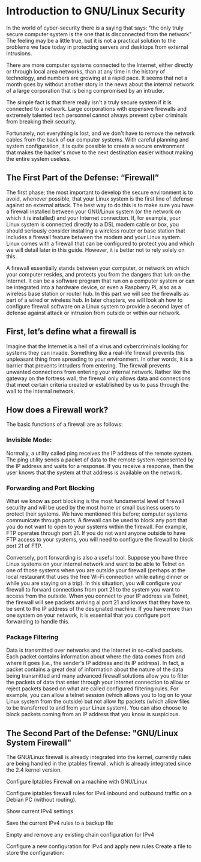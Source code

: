# Introduction to GNU/Linux Security #

In the world of cyber-security there is a saying that says: "the only truly secure computer system is the one that is disconnected from the network" The feeling may be a little true, but it is not a practical solution to the problems we face today in protecting servers and desktops from external intrusions.

There are more computer systems connected to the Internet, either directly or through local area networks, than at any time in the history of technology, and numbers are growing at a rapid pace. It seems that not a month goes by without another story in the news about the internal network of a large corporation that is being compromised by an intruder.

The simple fact is that there really isn't a truly secure system if it is connected to a network. Large corporations with expensive firewalls and extremely talented tech personnel cannot always prevent cyber criminals from breaking their security.

Fortunately, not everything is lost, and we don't have to remove the network cables from the back of our computer systems. With careful planning and system configuration, it is quite possible to create a secure environment that makes the hacker's move to the next destination easier without making the entire system useless.

## The First Part of the Defense: “Firewall” ##

The first phase; the most important to develop the secure environment is to avoid, whenever possible, that your Linux system is the first line of defense against an external attack. The best way to do this is to make sure you have a firewall installed between your GNU/Linux system (or the network on which it is installed) and your Internet connection. If, for example, your Linux system is connected directly to a DSL modem cable or box, you should seriously consider installing a wireless router or base station that includes a firewall feature between the modem and your Linux system. Linux comes with a firewall that can be configured to protect you and which we will detail later in this guide. However, it is better not to rely solely on this.

A firewall essentially stands between your computer, or network on which your computer resides, and protects you from the dangers that lurk on the Internet. It can be a software program that run on a computer system or can be integrated into a hardware device, or even a Raspberry Pi, also as a wireless base station or router hub. In this part we will see the firewalls as part of a wired or wireless hub. In later chapters, we will look ah how to configure firewall software on a Linux system to provide a second layer of defense against attack or intrusion from outside or within our network.

## First, let’s define what a firewall is ##

Imagine that the Internet is a hell of a virus and cybercriminals looking for systems they can invade. Something like a real-life firewall prevents this unpleasant thing from spreading to your environment. In other words, it is a barrier that prevents intruders from entering. The firewall prevents unwanted connections from entering your internal network. Rather like the gateway on the fortress wall, the firewall only allows data and connections that meet certain criteria created or established by us to pass through the wall to the internal network.

## How does a Firewall work? ##

The basic functions of a firewall are as follows:

### Invisible Mode: ###

Normally, a utility called ping receives the IP address of the remote system. The ping utility sends a packet of data to the remote system represented by the IP address and waits for a response. If you receive a response, then the user knows that the system at that address is available on the network.

### Forwarding and Port Blocking ###

What we know as port blocking is the most fundamental level of firewall security and will be used by the most home or small business users to protect their systems. We have mentioned this before; computer systems communicate through ports. A firewall can be used to block any port that you do not want to open to your systems within the firewall. For example, FTP operates through port 21. If you do not want anyone outside to have FTP access to your systems, you will need to configure the firewall to block port 21 of FTP.

Conversely, port forwarding is also a useful tool. Suppose you have three Linux systems on your internal network and want to be able to Telnet on one of those systems when you are outside your firewall (perhaps at the local restaurant that uses the free Wi-Fi connection while eating dinner or while you are staying on a trip). In this situation, you will configure your firewall to forward connections from port 21 to the system you want to access from the outside. When you connect to your IP address via Telnet, the firewall will see packets arriving al port 21 and knows that they have to be sent to the IP address of the designated machine. If you have more than one system on your network, it is essential that you configure port forwarding to handle this.

### Package Filtering ###

Data is transmitted over networks and the Internet in so-called packets. Each packet contains information about where the data comes from and where it goes (i.e., the sender's IP address and its IP address). In fact, a packet contains a great deal of information about the nature of the data being transmitted and many advanced firewall solutions allow you to filter the packets of data that enter through your Internet connection to allow or reject packets based on what are called configured filtering rules. For example, you can allow a telnet session (which allows you to log on to your Linux system from the outside) but not allow ftp packets (which allow files to be transferred to and from your Linux system). You can also choose to block packets coming from an IP address that you know is suspicious.

## The Second Part of the Defense: "GNU/Linux System Firewall" ##

The GNU/Linux firewall is already integrated into the kernel, currently rules are being handled in the iptables firewall, which is already integrated since the 2.4 kernel version.

Configure Iptables Firewall on a machine with GNU/Linux

Configure iptables firewall rules for IPv4 inbound and outbound traffic on a Debian PC (without routing).

Show current IPv4 settings

Save the current IPv4 rules to a backup file

Empty and remove any existing chain configuration for IPv4

Configure a new configuration for IPv4 and apply new rules
Create a file to store the configuration: